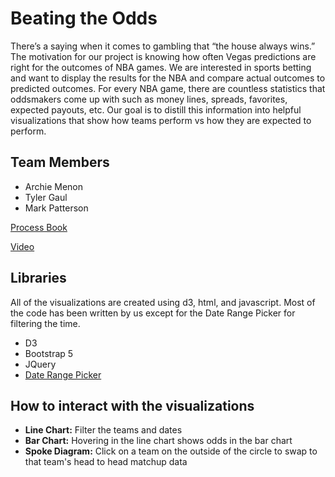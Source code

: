
# Beating the Odds

There’s a saying when it comes to gambling that “the house always wins.” The motivation for our project is knowing how often Vegas predictions are right for the outcomes of NBA games. We are interested in sports betting and want to display the results for the NBA and compare actual outcomes to predicted outcomes. For every NBA game, there are countless statistics that oddsmakers come up with such as money lines, spreads, favorites, expected payouts, etc. Our goal is to distill this information into helpful visualizations that show how teams perform vs how they are expected to perform. 

## Team Members
- Archie Menon
- Tyler Gaul
- Mark Patterson

[Process Book ](https://github.com/Wilferd/BeatingTheOdds/blob/main/CS%206630%20-%20Process%20Book.pdf)

[Video](https://youtu.be/a4xKcfkfQz0)

## Libraries
All of the visualizations are created using d3, html, and javascript. Most of the code has been written by us except for the Date Range Picker for filtering the time.
- D3  
- Bootstrap 5 
- JQuery
- [Date Range Picker](https://www.daterangepicker.com/)

## How to interact with the visualizations
- **Line Chart:** Filter the teams and dates
- **Bar Chart:** Hovering in the line chart shows odds in the bar chart
-  **Spoke Diagram:** Click on a team on the outside of the circle to swap to that team's head to head matchup data


